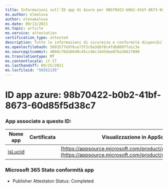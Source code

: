 ```yaml
---
title: Informazioni sull'ID app di Azure per 98b70422-b0b2-41bf-8673-60d85f5d38c7
ms.author: elmalova
author: elenamalova
ms.date: 09/13/2021
ms.topic: article
ms.service: attestation
certification_type: attested
description: Tutte le informazioni di sicurezza e conformità disponibili per 98b70422-b0b2-41bf-8673-60d85f5d38c7.
ms.openlocfilehash: 5093577e976ce73f2c9a3db78c4fdb8097fa1c3e
ms.sourcegitcommit: 400dc76d16649c45cc4bc1b45dee07ba3661f890
ms.translationtype: MT
ms.contentlocale: it-IT
ms.lasthandoff: 09/15/2021
ms.locfileid: "59351135"
---
```

# <a name="azure-app-id-98b70422-b0b2-41bf-8673-60d85f5d38c7"></a>ID app azure: 98b70422-b0b2-41bf-8673-60d85f5d38c7


### <a name="apps-associated-with-this-id"></a>App associate a questo ID:
| **Nome app** | **Certificata** | **Visualizzazione in AppSource** |
|--------------|---------------|-----------------------|
| [isLucid](https://docs.microsoft.com/microsoft-365-app-certification/forward/WA200002385) |  | [https://appsource.microsoft.com/product/office/WA200002385](https://appsource.microsoft.com/product/office/WA200002385) |

### <a name="microsoft-365-app-compliance-status"></a>Microsoft 365 Stato conformità app
- Publisher Attestaton Status: Completed
